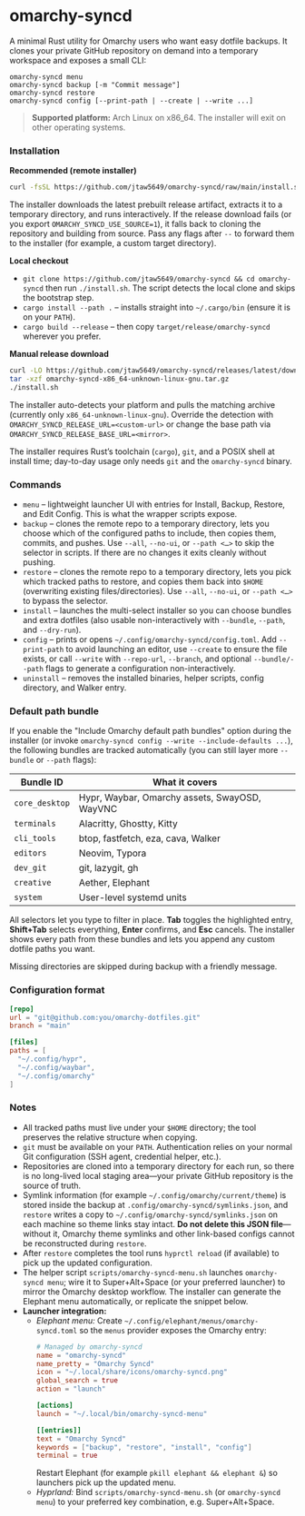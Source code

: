 # omarchy-syncd

A minimal Rust utility for Omarchy users who want easy dotfile backups. It clones your private GitHub repository on demand into a temporary workspace and exposes a small CLI:

```text
omarchy-syncd menu
omarchy-syncd backup [-m "Commit message"]
omarchy-syncd restore
omarchy-syncd config [--print-path | --create | --write ...]
```

> **Supported platform:** Arch Linux on x86_64. The installer will exit on other operating systems.

### Installation

**Recommended (remote installer)**

```bash
curl -fsSL https://github.com/jtaw5649/omarchy-syncd/raw/main/install.sh | bash
```

The installer downloads the latest prebuilt release artifact, extracts it to a temporary directory, and runs interactively. If the release download fails (or you export `OMARCHY_SYNCD_USE_SOURCE=1`), it falls back to cloning the repository and building from source. Pass any flags after `--` to forward them to the installer (for example, a custom target directory).

**Local checkout**

- `git clone https://github.com/jtaw5649/omarchy-syncd && cd omarchy-syncd` then run `./install.sh`. The script detects the local clone and skips the bootstrap step.
- `cargo install --path .` – installs straight into `~/.cargo/bin` (ensure it is on your `PATH`).
- `cargo build --release` – then copy `target/release/omarchy-syncd` wherever you prefer.

**Manual release download**

```bash
curl -LO https://github.com/jtaw5649/omarchy-syncd/releases/latest/download/omarchy-syncd-x86_64-unknown-linux-gnu.tar.gz
tar -xzf omarchy-syncd-x86_64-unknown-linux-gnu.tar.gz
./install.sh
```

The installer auto-detects your platform and pulls the matching archive (currently only `x86_64-unknown-linux-gnu`). Override the detection with `OMARCHY_SYNCD_RELEASE_URL=<custom-url>` or change the base path via `OMARCHY_SYNCD_RELEASE_BASE_URL=<mirror>`.

The installer requires Rust’s toolchain (`cargo`), `git`, and a POSIX shell at install time; day-to-day usage only needs `git` and the `omarchy-syncd` binary.

### Commands

- `menu` – lightweight launcher UI with entries for Install, Backup, Restore, and Edit Config. This is what the wrapper scripts expose.
- `backup` – clones the remote repo to a temporary directory, lets you choose which of the configured paths to include, then copies them, commits, and pushes. Use `--all`, `--no-ui`, or `--path <…>` to skip the selector in scripts. If there are no changes it exits cleanly without pushing.
- `restore` – clones the remote repo to a temporary directory, lets you pick which tracked paths to restore, and copies them back into `$HOME` (overwriting existing files/directories). Use `--all`, `--no-ui`, or `--path <…>` to bypass the selector.
- `install` – launches the multi-select installer so you can choose bundles and extra dotfiles (also usable non-interactively with `--bundle`, `--path`, and `--dry-run`).
- `config` – prints or opens `~/.config/omarchy-syncd/config.toml`. Add `--print-path` to avoid launching an editor, use `--create` to ensure the file exists, or call `--write` with `--repo-url`, `--branch`, and optional `--bundle/--path` flags to generate a configuration non-interactively.
- `uninstall` – removes the installed binaries, helper scripts, config directory, and Walker entry.

### Default path bundle

If you enable the "Include Omarchy default path bundles" option during the installer (or invoke `omarchy-syncd config --write --include-defaults ...`), the following bundles are tracked automatically (you can still layer more `--bundle` or `--path` flags):

| Bundle ID        | What it covers                                               |
| ---------------- | ------------------------------------------------------------ |
| `core_desktop`   | Hypr, Waybar, Omarchy assets, SwayOSD, WayVNC                |
| `terminals`      | Alacritty, Ghostty, Kitty                                    |
| `cli_tools`      | btop, fastfetch, eza, cava, Walker                           |
| `editors`        | Neovim, Typora                                               |
| `dev_git`        | git, lazygit, gh                                             |
| `creative`       | Aether, Elephant                                             |
| `system`         | User-level systemd units                                     |

All selectors let you type to filter in place. **Tab** toggles the highlighted entry, **Shift+Tab** selects everything, **Enter** confirms, and **Esc** cancels. The installer shows every path from these bundles and lets you append any custom dotfile paths you want.

Missing directories are skipped during backup with a friendly message.

### Configuration format

```toml
[repo]
url = "git@github.com:you/omarchy-dotfiles.git"
branch = "main"

[files]
paths = [
  "~/.config/hypr",
  "~/.config/waybar",
  "~/.config/omarchy"
]
```

### Notes

- All tracked paths must live under your `$HOME` directory; the tool preserves the relative structure when copying.
- `git` must be available on your `PATH`. Authentication relies on your normal Git configuration (SSH agent, credential helper, etc.).
- Repositories are cloned into a temporary directory for each run, so there is no long-lived local staging area—your private GitHub repository is the source of truth.
- Symlink information (for example `~/.config/omarchy/current/theme`) is stored inside the backup at `.config/omarchy-syncd/symlinks.json`, and `restore` writes a copy to `~/.config/omarchy-syncd/symlinks.json` on each machine so theme links stay intact. **Do not delete this JSON file**—without it, Omarchy theme symlinks and other link-based configs cannot be reconstructed during `restore`.
- After `restore` completes the tool runs `hyprctl reload` (if available) to pick up the updated configuration.
- The helper script `scripts/omarchy-syncd-menu.sh` launches `omarchy-syncd menu`; wire it to Super+Alt+Space (or your preferred launcher) to mirror the Omarchy desktop workflow. The installer can generate the Elephant menu automatically, or replicate the snippet below.
- **Launcher integration:**
  - *Elephant menu:* Create `~/.config/elephant/menus/omarchy-syncd.toml` so the `menus` provider exposes the Omarchy entry:
    ```toml
    # Managed by omarchy-syncd
    name = "omarchy-syncd"
    name_pretty = "Omarchy Syncd"
    icon = "~/.local/share/icons/omarchy-syncd.png"
    global_search = true
    action = "launch"

    [actions]
    launch = "~/.local/bin/omarchy-syncd-menu"

    [[entries]]
    text = "Omarchy Syncd"
    keywords = ["backup", "restore", "install", "config"]
    terminal = true
    ```
    Restart Elephant (for example `pkill elephant && elephant &`) so launchers pick up the updated menu.
  - *Hyprland:* Bind `scripts/omarchy-syncd-menu.sh` (or `omarchy-syncd menu`) to your preferred key combination, e.g. Super+Alt+Space.
